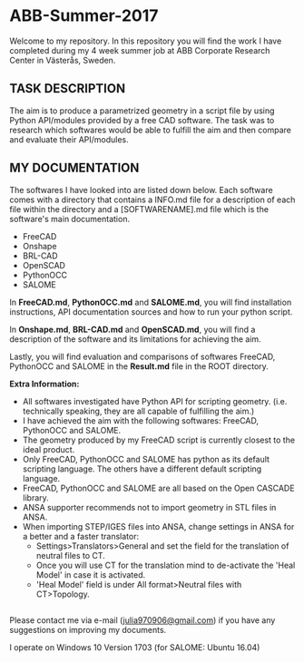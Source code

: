 # ABB-Summer-2017
Welcome to my repository. In this repository you will find the work I have completed during my 4 week summer job at ABB Corporate Research Center in Västerås, Sweden. 

## TASK DESCRIPTION
The aim is to produce a parametrized geometry in a script file by using Python API/modules provided by a free CAD software. The task was to research which softwares would be able to fulfill the aim and then compare and evaluate their API/modules.

## MY DOCUMENTATION
The softwares I have looked into are listed down below. Each software comes with a directory that contains a INFO.md file for a description of each file within the directory and a [SOFTWARENAME].md file which is the software's main documentation. 
- FreeCAD
- Onshape
- BRL-CAD
- OpenSCAD
- PythonOCC
- SALOME

In **FreeCAD.md**, **PythonOCC.md** and **SALOME.md**, you will find installation instructions, API documentation sources and how to run your python script.

In **Onshape.md**, **BRL-CAD.md** and **OpenSCAD.md**, you will find a description of the software and its limitations for achieving the aim.

Lastly, you will find evaluation and comparisons of softwares FreeCAD, PythonOCC and SALOME in the **Result.md** file in the ROOT directory.

**Extra Information:**
- All softwares investigated have Python API for scripting geometry. (i.e. technically speaking, they are all capable of fulfilling the aim.)
- I have achieved the aim with the following softwares: FreeCAD, PythonOCC and SALOME.
- The geometry produced by my FreeCAD script is currently closest to the ideal product.
- Only FreeCAD, PythonOCC and SALOME has python as its default scripting language. The others have a different default scripting language.
- FreeCAD, PythonOCC and SALOME are all based on the Open CASCADE library.
- ANSA supporter recommends not to import geometry in STL files in ANSA. 
- When importing STEP/IGES files into ANSA, change settings in ANSA for a better and a faster translator:
  - Settings>Translators>General and set the field for the translation of neutral files to CT.
  - Once you will use CT for the translation mind to de-activate the 'Heal Model' in case it is activated. 
  - 'Heal Model' field is under All format>Neutral files with CT>Topology.

##
Please contact me via e-mail (julia970906@gmail.com) if you have any suggestions on improving my documents.

I operate on Windows 10 Version 1703 (for SALOME: Ubuntu 16.04)
